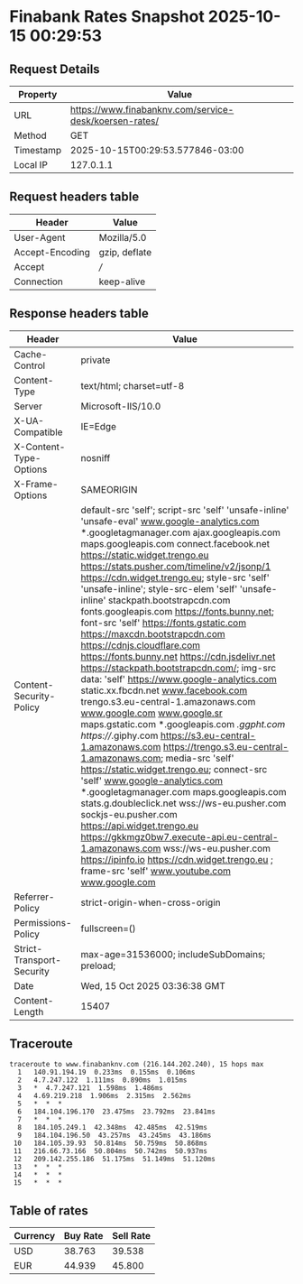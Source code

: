 # Finabank Rates Snapshot 2025-10-15 00:29:53
## Request Details

| Property | Value |
|----------|-------|
| URL | https://www.finabanknv.com/service-desk/koersen-rates/ |
| Method | GET |
| Timestamp | 2025-10-15T00:29:53.577846-03:00 |
| Local IP | 127.0.1.1 |
    
## Request headers table

| Header | Value |
|--------|-------|
| User-Agent | Mozilla/5.0 |
| Accept-Encoding | gzip, deflate |
| Accept | */* |
| Connection | keep-alive |

    
## Response headers table
| Header | Value |
|--------|-------|
| Cache-Control | private |
| Content-Type | text/html; charset=utf-8 |
| Server | Microsoft-IIS/10.0 |
| X-UA-Compatible | IE=Edge |
| X-Content-Type-Options | nosniff |
| X-Frame-Options | SAMEORIGIN |
| Content-Security-Policy | default-src 'self';  script-src 'self' 'unsafe-inline' 'unsafe-eval' www.google-analytics.com *.googletagmanager.com ajax.googleapis.com maps.googleapis.com connect.facebook.net https://static.widget.trengo.eu https://stats.pusher.com/timeline/v2/jsonp/1 https://cdn.widget.trengo.eu; style-src 'self'  'unsafe-inline'; style-src-elem 'self' 'unsafe-inline' stackpath.bootstrapcdn.com fonts.googleapis.com https://fonts.bunny.net;  font-src 'self' https://fonts.gstatic.com https://maxcdn.bootstrapcdn.com https://cdnjs.cloudflare.com https://fonts.bunny.net https://cdn.jsdelivr.net https://stackpath.bootstrapcdn.com/;  img-src data:  'self' https://www.google-analytics.com static.xx.fbcdn.net www.facebook.com trengo.s3.eu-central-1.amazonaws.com www.google.com www.google.sr maps.gstatic.com *.googleapis.com *.ggpht.com https://*.giphy.com https://s3.eu-central-1.amazonaws.com https://trengo.s3.eu-central-1.amazonaws.com; media-src 'self' https://static.widget.trengo.eu;  connect-src 'self' www.google-analytics.com *.googletagmanager.com maps.googleapis.com stats.g.doubleclick.net wss://ws-eu.pusher.com sockjs-eu.pusher.com https://api.widget.trengo.eu https://gkkmgz0bw7.execute-api.eu-central-1.amazonaws.com wss://ws-eu.pusher.com https://ipinfo.io https://cdn.widget.trengo.eu ;  frame-src 'self' www.youtube.com www.google.com |
| Referrer-Policy | strict-origin-when-cross-origin |
| Permissions-Policy | fullscreen=() |
| Strict-Transport-Security | max-age=31536000; includeSubDomains; preload; |
| Date | Wed, 15 Oct 2025 03:36:38 GMT |
| Content-Length | 15407 |

## Traceroute 

```
traceroute to www.finabanknv.com (216.144.202.240), 15 hops max
  1   140.91.194.19  0.233ms  0.155ms  0.106ms 
  2   4.7.247.122  1.111ms  0.890ms  1.015ms 
  3   *  4.7.247.121  1.598ms  1.486ms 
  4   4.69.219.218  1.906ms  2.315ms  2.562ms 
  5   *  *  * 
  6   184.104.196.170  23.475ms  23.792ms  23.841ms 
  7   *  *  * 
  8   184.105.249.1  42.348ms  42.485ms  42.519ms 
  9   184.104.196.50  43.257ms  43.245ms  43.186ms 
 10   184.105.39.93  50.814ms  50.759ms  50.868ms 
 11   216.66.73.166  50.804ms  50.742ms  50.937ms 
 12   209.142.255.186  51.175ms  51.149ms  51.120ms 
 13   *  *  * 
 14   *  *  * 
 15   *  *  * 

```


## Table of rates

| Currency | Buy Rate | Sell Rate |
|----------|----------|-----------|
| USD | 38.763 | 39.538 |
| EUR | 44.939 | 45.800 |
